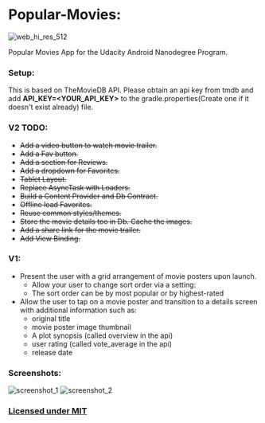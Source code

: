 # Popular-Movies:
![web_hi_res_512](https://user-images.githubusercontent.com/1825853/31562656-3a7311d2-b02a-11e7-87e6-bdbb5a1ff874.png)

Popular Movies App for the  Udacity Android Nanodegree Program.

### Setup: 
This is based on TheMovieDB API. Please obtain an api key from tmdb and add **API_KEY=<YOUR_API_KEY>** to the gradle.properties(Create one if it doesn't exist already) file.

### V2 TODO:
- ~~Add a video button to watch movie trailer.~~
- ~~Add a Fav button.~~
- ~~Add a section for Reviews.~~
- ~~Add a dropdown for Favorites.~~
- ~~Tablet Layout.~~
- ~~Replace AsyncTask with Loaders.~~
- ~~Build a Content Provider and Db Contract.~~
- ~~Offline load Favorites.~~
- ~~Reuse common styles/themes.~~
- ~~Store the movie details too in Db. Cache the images.~~
- ~~Add a share link for the movie trailer.~~
- ~~Add View Binding.~~

### V1:
- Present the user with a grid arrangement of movie posters upon launch.
   - Allow your user to change sort order via a setting:
   - The sort order can be by most popular or by highest-rated
- Allow the user to tap on a movie poster and transition to a details screen with additional information such as:
   - original title
   - movie poster image thumbnail
   - A plot synopsis (called overview in the api)
   - user rating (called vote_average in the api)
   - release date

### Screenshots:
![screenshot_1](https://github.com/scaffeinate/Popular-Movies-Android/blob/master/screenshots/screenshot_merged_0.jpg?raw=true)
![screenshot_2](https://github.com/scaffeinate/Popular-Movies-Android/blob/master/screenshots/screenshot_merged_1.jpg?raw=true)
### [Licensed under MIT](https://github.com/scaffeinate/Popular-Movies-Android/blob/master/LICENSE)
